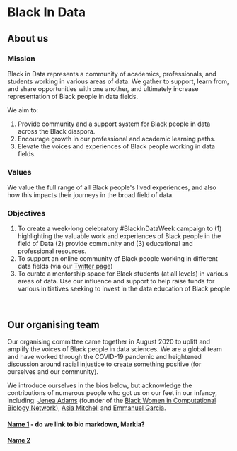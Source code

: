# **Black In Data**

## About us

### Mission

Black in Data represents a community of academics, professionals, and students working in various areas of data. We gather to support, learn from, and share opportunities with one another, and ultimately increase representation of Black people in data fields. 

We aim to:
&nbsp;

1. Provide community and a support system for Black people in data across the Black diaspora.
2. Encourage growth in our professional and academic learning paths. 
3. Elevate the voices and experiences of Black people working in data fields. 

### Values

We value the full range of all Black people's lived experiences, and also how this impacts their journeys in the broad field of data.

### Objectives

1. To create a week-long celebratory #BlackInDataWeek campaign to (1) highlighting the valuable work and experiences of Black people in the field of Data (2) provide community and (3) educational and professional resources.
2. To support an online community of Black people working in different data fields (via our [Twitter page](https://twitter.com/BlkInData))
3. To curate a mentorship space for Black students (at all levels) in various areas of data.
Use our influence and support to help raise funds for various initiatives seeking to invest in the data education of Black people

&nbsp;

## Our organising team

Our organising committee came together in August 2020 to uplift and amplify the voices of Black people in data sciences. We are a global team and have worked through the COVID-19 pandemic and heightened discussion around racial injustice to create something positive (for ourselves and our community). 

We introduce ourselves in the bios below, but acknowledge the contributions of numerous people who got us on our feet in our infancy, including: [Jenea Adams](https://twitter.com/JeneaIA) (founder of the [Black Women in Computational Biology Network](https://twitter.com/blkwomencompbio)), [Asia Mitchell](https://twitter.com/Asia_Mitch) and [Emmanuel Garcia](https://twitter.com/manithegarcia). 

#### [Name 1](https://twitter.com/) - do we link to bio markdown, Markia?
#### [Name 2](https://twitter.com/) 
